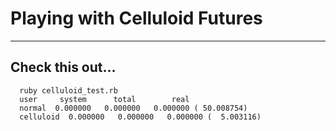 # Playing with Celluloid Futures

***

## Check this out...
````
  ruby celluloid_test.rb
  user     system      total        real
  normal  0.000000   0.000000   0.000000 ( 50.008754)
  celluloid  0.000000   0.000000   0.000000 (  5.003116)
````
